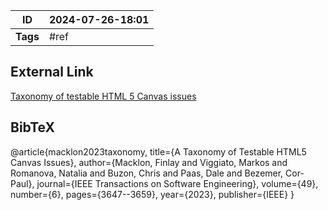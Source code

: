 | ID       | 2024-07-26-18:01 |
| -------- | ---------------- |
| **Tags** | #ref             |
## External Link

[Taxonomy of testable HTML 5 Canvas issues](https://arxiv.org/abs/2201.07351)
## BibTeX

@article{macklon2023taxonomy,
  title={A Taxonomy of Testable HTML5 Canvas Issues},
  author={Macklon, Finlay and Viggiato, Markos and Romanova, Natalia and Buzon, Chris and Paas, Dale and Bezemer, Cor-Paul},
  journal={IEEE Transactions on Software Engineering},
  volume={49},
  number={6},
  pages={3647--3659},
  year={2023},
  publisher={IEEE}
}
